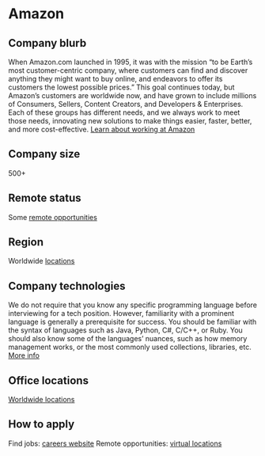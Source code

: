 # Amazon

## Company blurb

When Amazon.com launched in 1995, it was with the mission “to be Earth’s most customer-centric company, where customers can find and discover anything they might want to buy online, and endeavors to offer its customers the lowest possible prices.” This goal continues today, but Amazon’s customers are worldwide now, and have grown to include millions of Consumers, Sellers, Content Creators, and Developers & Enterprises. Each of these groups has different needs, and we always work to meet those needs, innovating new solutions to make things easier, faster, better, and more cost-effective. [Learn about working at Amazon](https://www.amazon.jobs/en/working/working-amazon)

## Company size

500+

## Remote status

Some [remote opportunities](https://www.amazon.jobs/en/locations/virtual-locations)

## Region

Worldwide [locations](https://www.amazon.jobs/en/locations/virtual-locations)

## Company technologies

We do not require that you know any specific programming language before interviewing for a tech position. However, familiarity with a prominent language is generally a prerequisite for success. You should be familiar with the syntax of languages such as Java, Python, C#, C/C++, or Ruby. You should also know some of the languages’ nuances, such as how memory management works, or the most commonly used collections, libraries, etc. [More info](https://www.amazon.jobs/en/landing_pages/software-development-topics)

## Office locations

[Worldwide locations](https://www.amazon.jobs/en/locations/?&continent=all&cache)

## How to apply

Find jobs: [careers website](https://www.amazon.jobs/)
Remote opportunities: [virtual locations](https://www.amazon.jobs/en/locations/virtual-locations)
